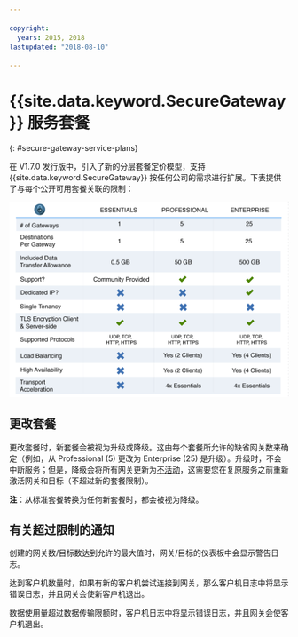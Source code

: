 ```yaml
---

copyright:
  years: 2015, 2018
lastupdated: "2018-08-10"

---
```


# {{site.data.keyword.SecureGateway}} 服务套餐
{: #secure-gateway-service-plans}

在 V1.7.0 发行版中，引入了新的分层套餐定价模型，支持 {{site.data.keyword.SecureGateway}} 按任何公司的需求进行扩展。下表提供了与每个公开可用套餐关联的限制：

![分层套餐模型](./images/planDetails.png?raw=true "分层套餐模型")

## 更改套餐
更改套餐时，新套餐会被视为升级或降级。这由每个套餐所允许的缺省网关数来确定（例如，从 Professional (5) 更改为 Enterprise (25) 是升级）。升级时，不会中断服务；但是，降级会将所有网关更新为[不活动](/docs/services/SecureGateway/securegateway_faq.html#states)，这需要您在复原服务之前重新激活网关和目标（不超过新的套餐限制）。

<b>注</b>：从标准套餐转换为任何新套餐时，都会被视为降级。


## 有关超过限制的通知
创建的网关数/目标数达到允许的最大值时，网关/目标的仪表板中会显示警告日志。

达到客户机数量时，如果有新的客户机尝试连接到网关，那么客户机日志中将显示错误日志，并且网关会使新客户机退出。

数据使用量超过数据传输限额时，客户机日志中将显示错误日志，并且网关会使客户机退出。
